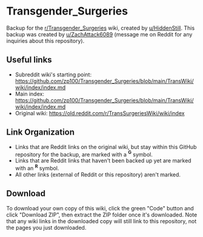 # Transgender_Surgeries

Backup for the [r/Transgender_Surgeries](https://www.reddit.com/r/Transgender_Surgeries) wiki, created by [u/HiddenStill](https://www.reddit.com/user/HiddenStill). This backup was created by [u/ZachAttack6089](https://www.reddit.com/user/ZachAttack6089/) (message me on Reddit for any inquiries about this repository).

## Useful links

- Subreddit wiki's starting point: https://github.com/zp100/Transgender_Surgeries/blob/main/TransWiki/wiki/index/index.md
- Main index: https://github.com/zp100/Transgender_Surgeries/blob/main/TransWiki/wiki/index/index.md
- Original wiki: https://old.reddit.com/r/TransSurgeriesWiki/wiki/index

## Link Organization

- Links that are Reddit links on the original wiki, but stay within this GitHub repository for the backup, are marked with a **<sup>G</sup>** symbol.
- Links that are Reddit links that haven't been backed up yet are marked with an **<sup>R</sup>** symbol.
- All other links (external of Reddit or this repository) aren't marked.

## Download

To download your own copy of this wiki, click the green "Code" button and click "Download ZIP", then extract the ZIP folder once it's downloaded. Note that any wiki links in the downloaded copy will still link to this repository, not the pages you just downloaded.
